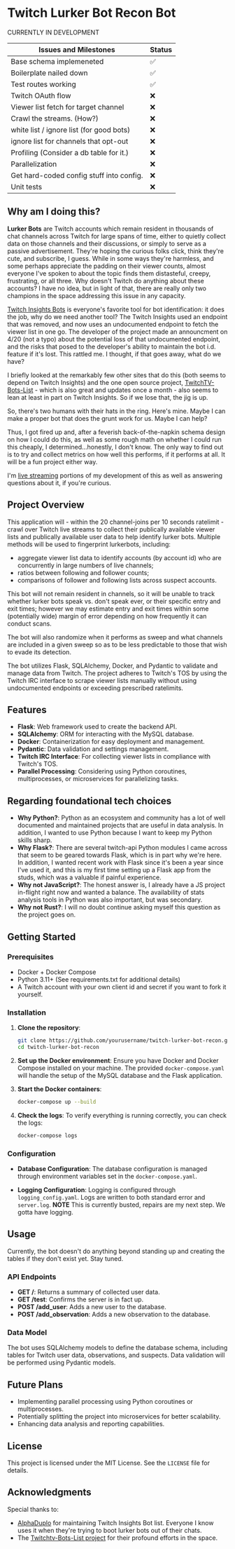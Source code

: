 # Twitch Lurker Bot Recon Bot

CURRENTLY IN DEVELOPMENT

| Issues and Milestones                       | Status       |
| ------------------------------------------- | ------------ |
| Base schema implemeneted                    | ✅           |
|   Boilerplate nailed down                   | ✅           |
|   Test routes working                       | ✅           |
| Twitch OAuth flow                           | ❌           |
| Viewer list fetch for target channel        | ❌           |
| Crawl the streams. (How?)                   | ❌           |
| white list / ignore list (for good bots)    | ❌           |
| ignore list for channels that opt-out       | ❌           |
| Profiling (Consider a db table for it.)     | ❌           |
| Parallelization                             | ❌           |
| Get hard-coded config stuff into config.    | ❌           |
| Unit tests                                  | ❌           |

## Why am I doing this?

**Lurker Bots** are Twitch accounts which remain resident in thousands of chat channels across Twitch for large spans of time, either to quietly collect data on those channels and their discussions, or simply to serve as a passive advertisement. They're hoping the curious folks click, think they're cute, and subscribe, I guess. While in some ways they're harmless, and some perhaps appreciate the padding on their viewer counts, almost everyone I've spoken to about the topic finds them distasteful, creepy, frustrating, or all three. Why doesn't Twitch do anything about these accounts? I have no idea, but in light of that, there are really only two champions in the space addressing this issue in any capacity.

[Twitch Insights Bots](https://twitchinsights.net/bots) is everyone's favorite tool for bot identification: it does the job, why do we need another tool? The Twitch Insights used an endpoint that was removed, and now uses an undocumented endpoint to fetch the viewer list in one go. The developer of the project made an announcment on 4/20 (not a typo) about the potential loss of that undocumented endpoint, and the risks that posed to the developer's ability to maintain the bot i.d. feature if it's lost. This rattled me. I thought, if that goes away, what do we have?

I briefly looked at the remarkably few other sites that do this (both seems to depend on Twitch Insights) and the one open source project, [TwitchTV-Bots-List](https://github.com/arrowgent/Twitchtv-Bots-List) - which is also great and updates once a month - also seems to lean at least in part on Twitch Insights. So if we lose that, the jig is up.

So, there's two humans with their hats in the ring. Here's mine. Maybe I can make a proper bot that does the grunt work for us. Maybe I can help?

Thus, I got fired up and, after a feverish back-of-the-napkin schema design on how I could do this, as well as some rough math on whether I could run this cheaply, I determined...honestly, I don't know. The only way to find out is to try and collect metrics on how well this performs, if it performs at all. It will be a fun project either way.

I'm [live streaming](https://twitch.tv/thadeshammer) portions of my development of this as well as answering questions about it, if you're curious.

## Project Overview

This application will - within the 20 channel-joins per 10 seconds ratelimit - crawl over Twitch live streams to collect their publically available viewer lists and publically available user data to help identify lurker bots. Multiple methods will be used to fingerprint lurkerbots, including:

- aggregate viewer list data to identify accounts (by account id) who are concurrently in large numbers of live channels;
- ratios between following and follower counts;
- comparisons of follower and following lists across suspect accounts.

This bot will not remain resident in channels, so it will be unable to track whether lurker bots speak vs. don't speak ever, or their specific entry and exit times; however we may estimate entry and exit times within some (potentially wide) margin of error depending on how frequently it can conduct scans.

The bot will also randomize when it performs as sweep and what channels are included in a given sweep so as to be less predictable to those that wish to evade its detection.

The bot utilizes Flask, SQLAlchemy, Docker, and Pydantic to validate and manage data from Twitch. The project adheres to Twitch's TOS by using the Twitch IRC interface to scrape viewer lists manually without using undocumented endpoints or exceeding prescribed ratelimits.

## Features

- **Flask**: Web framework used to create the backend API.
- **SQLAlchemy**: ORM for interacting with the MySQL database.
- **Docker**: Containerization for easy deployment and management.
- **Pydantic**: Data validation and settings management.
- **Twitch IRC Interface**: For collecting viewer lists in compliance with Twitch's TOS.
- **Parallel Processing**: Considering using Python coroutines, multiprocesses, or microservices for parallelizing tasks.

## Regarding foundational tech choices

- **Why Python?**: Python as an ecosystem and community has a lot of well documented and maintained projects that are useful in data analysis. In addition, I wanted to use Python because I want to keep my Python skills sharp.
- **Why Flask?**: There are several twitch-api Python modules I came across that seem to be geared towards Flask, which is in part why we're here. In addition, I wanted recent work with Flask since it's been a year since I've used it, and this is my first time setting up a Flask app from the studs, which was a valuable if painful experience.
- **Why not JavaScript?**: The honest answer is, I already have a JS project in-flight right now and wanted a balance. The availability of stats analysis tools in Python was also important, but was secondary.
- **Why not Rust?**: I will no doubt continue asking myself this question as the project goes on.

## Getting Started

### Prerequisites

- Docker + Docker Compose
- Python 3.11+ (See requirements.txt for additional details)
- A Twitch account with your own client id and secret if you want to fork it yourself.

### Installation

1. **Clone the repository**:
    ```bash
    git clone https://github.com/yourusername/twitch-lurker-bot-recon.git
    cd twitch-lurker-bot-recon
    ```

2. **Set up the Docker environment**:
    Ensure you have Docker and Docker Compose installed on your machine. The provided `docker-compose.yaml` will handle the setup of the MySQL database and the Flask application.

3. **Start the Docker containers**:
    ```bash
    docker-compose up --build
    ```

4. **Check the logs**:
    To verify everything is running correctly, you can check the logs:
    ```bash
    docker-compose logs
    ```

### Configuration

- **Database Configuration**:
    The database configuration is managed through environment variables set in the `docker-compose.yaml`.

- **Logging Configuration**:
    Logging is configured through `logging_config.yaml`. Logs are written to both standard error and `server.log`. **NOTE** This is currently busted, repairs are my next step. We gotta have logging.

## Usage

Currently, the bot doesn't do anything beyond standing up and creating the tables if they don't exist yet. Stay tuned.

### API Endpoints

- **GET /**: Returns a summary of collected user data.
- **GET /test**: Confirms the server is in fact up.
- **POST /add_user**: Adds a new user to the database.
- **POST /add_observation**: Adds a new observation to the database.

### Data Model

The bot uses SQLAlchemy models to define the database schema, including tables for Twitch user data, observations, and suspects. Data validation will be performed using Pydantic models.

## Future Plans

- Implementing parallel processing using Python coroutines or multiprocesses.
- Potentially splitting the project into microservices for better scalability.
- Enhancing data analysis and reporting capabilities.

## License

This project is licensed under the MIT License. See the `LICENSE` file for details.

## Acknowledgments

Special thanks to:
- [AlphaDuplo](https://twitch.tv/alphaduplo) for maintaining Twitch Insights Bot list. Everyone I know uses it when they're trying to boot lurker bots out of their chats.
- The [Twitchtv-Bots-List project](https://github.com/arrowgent/Twitchtv-Bots-List) for their profound efforts in the space.

